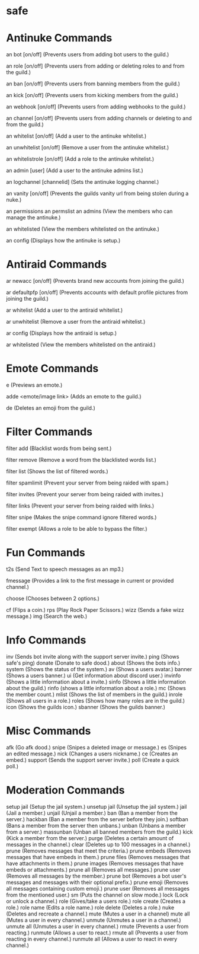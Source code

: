 # safe

# Antinuke Commands

an bot [on/off] (Prevents users from adding bot users to the guild.)

an role [on/off] (Prevents users from adding or deleting roles to and from the guild.)

an ban [on/off] (Prevents users from banning members from the guild.)

an kick [on/off] (Prevents users from kicking members from the guild.)

an webhook [on/off] (Prevents users from adding webhooks to the guild.)

an channel [on/off] (Prevents users from adding channels or deleting to and from the guild.)

an whitelist [on/off] (Add a user to the antinuke whitelist.)

an unwhitelist [on/off] (Remove a user from the antinuke whitelist.)

an whitelistrole [on/off] (Add a role to the antinuke whitelist.)

an admin [user] (Add a user to the antinuke admins list.)

an logchannel [channelid] (Sets the antinuke logging channel.)

an vanity [on/off] (Prevents the guilds vanity url from being stolen during a nuke.)

an permissions
an permslist 
an admins (View the members who can manage the antinuke.)

an whitelisted (View the members whitelisted on the antinuke.)

an config (Displays how the antinuke is setup.)

# Antiraid Commands

ar newacc [on/off] (Prevents brand new accounts from joining the guild.)

ar defaultpfp [on/off] (Prevents accounts with default profile pictures from joining the guild.)

ar whitelist (Add a user to the antiraid whitelist.)

ar unwhitelist (Remove a user from the antiraid whitelist.)

ar config (Displays how the antiraid is setup.)

ar whitelisted (View the members whitelisted on the antiraid.)

# Emote Commands

e <emote> (Previews an emote.)
  
adde <emote/image link> (Adds an emote to the guild.)
  
de <emote> (Deletes an emoji from the guild.)

# Filter Commands

filter add <word> (Blacklist words from being sent.)
  
filter remove <word> (Remove a word from the blacklisted words list.)
  
filter list (Shows the list of filtered words.)
  
filter spamlimit <number> (Prevent your server from being raided with spam.)
  
filter invites (Prevent your server from being raided with invites.)
  
filter links (Prevent your server from being raided with links.)
  
filter snipe (Makes the snipe command ignore filtered words.)
  
filter exempt <role> (Allows a role to be able to bypass the filter.)

# Fun Commands

  t2s (Send Text to speech messages as an mp3.)
  
fmessage (Provides a link to the first message in current or provided channel.)
  
choose <options> (Chooses between 2 options.)
  
cf (Flips a coin.)
rps (Play Rock Paper Scissors.)
wizz (Sends a fake wizz message.)
img (Search the web.)

# Info Commands

inv (Sends bot invite along with the support server invite.)
ping (Shows safe's ping)
donate (Donate to safe dood.)
about (Shows the bots info.)
system (Shows the status of the system.)
av (Shows a users avatar.)
banner (Shows a users banner.)
ui (Get information about discord user.)
invinfo (Shows a little information about a invite.)
sinfo (Shows a little information about the guild.)
rinfo (shows a little information about a role.)
mc (Shows the member count.)
mlist (Shows the list of members in the guild.)
inrole (Shows all users in a role.)
roles (Shows how many roles are in the guild.)
icon (Shows the guilds icon.)
sbanner (Shows the guilds banner.)

# Misc Commands

afk (Go afk dood.)
snipe (Snipes a deleted image or message.)
es (Snipes an edited message.)
nick (Changes a users nickname.)
ce (Creates an embed.)
support (Sends the support server invite.)
poll (Create a quick poll.)

# Moderation Commands

setup jail (Setup the jail system.)
unsetup jail (Unsetup the jail system.)
jail (Jail a member.)
unjail (Unjail a member.)
ban (Ban a member from the server.)
hackban (Ban a member from the server before they join.)
softban (Bans a member from the server then unbans.)
unban (Unbans a member from a server.)
massunban (Unban all banned members from the guild.)
kick (Kick a member from the server.)
purge (Deletes a certain amount of messages in the channel.)
clear (Deletes up to 100 messages in a channel.)
prune (Removes messages that meet the criteria.)
prune embeds (Removes messages that have embeds in them.)
prune files (Removes messages that have attachments in them.)
prune images (Removes messages that have embeds or attachments.)
prune all (Removes all messages.)
prune user (Removes all messages by the member.)
prune bot (Removes a bot user's messages and messages with their optional prefix.)
prune emoji (Removes all messages containing custom emoji.)
prune user (Removes all messages from the mentioned user.)
sm (Puts the channel on slow mode.)
lock (Lock or unlock a channel.)
role (Gives/take a users role.)
role create (Creates a role.)
role name (Edits a role name.)
role delete (Deletes a role.)
nuke (Deletes and recreate a channel.)
mute (Mutes a user in a channel)
mute all (Mutes a user in every channel.)
unmute (Unmutes a user in a channel.)
unmute all (Unmutes a user in every channel.)
rmute (Prevents a user from reacting.)
runmute (Allows a user to react.)
rmute all (Prevents a user from reacting in every channel.)
runmute all (Allows a user to react in every channel.)
